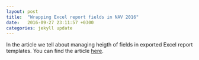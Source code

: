 ```yaml
---
layout: post
title:  "Wrapping Excel report fields in NAV 2016"
date:   2016-09-27 23:11:57 +0300
categories: jekyll update
---
```


In the article we tell about managing heigth of fields in exported Excel report templates. You can find the article [here][medium-link].

[medium-link]: https://community.dynamics.com/nav/b/russianerpexperience/posts/dynamics-nav-2016-increase-the-height-of-combined-wrapped-fields-in-exported-excel-report-templates